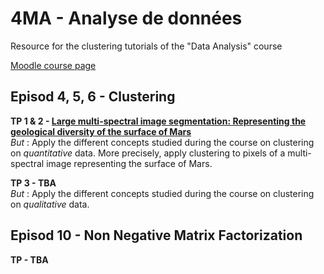 # 4MA - Analyse de données
Resource for the clustering tutorials of the "Data Analysis" course

[Moodle course page](https://moodle.insa-toulouse.fr/course/view.php?id=1340)



## Episod 4, 5, 6 - Clustering 

**TP 1 & 2 - [Large multi-spectral image segmentation: Representing the geological diversity of the surface of Mars](TP-4-5/TP_MARS.ipynb)** <br>
_But_ : Apply the different concepts studied during the course on clustering on _quantitative_ data. More precisely, apply clustering to pixels of a multi-spectral image representing the surface of Mars. <br>

**TP 3 - TBA** <br>
_But_ : Apply the different concepts studied during the course on clustering on _qualitative_ data. <br>



##  Episod 10 - Non Negative Matrix Factorization 

**TP - TBA** <br>
